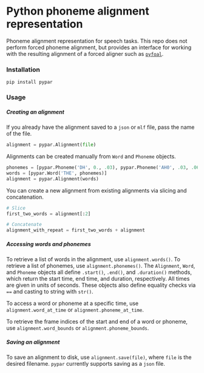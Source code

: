 # Python phoneme alignment representation

Phoneme alignment representation for speech tasks. This repo does not perform
forced phoneme alignment, but provides an interface for working with the
resulting alignment of a forced aligner such as
[`pyfoal`](https://github.com/maxrmorrison/pyfoal).


### Installation

`pip install pypar`


### Usage

##### Creating an alignment

If you already have the alignment saved to a `json` or `mlf` file, pass the
name of the file.

```python
alignment = pypar.Alignment(file)
```

Alignments can be created manually from `Word` and `Phoneme` objects.

```python
phonemes = [pypar.Phoneme('DH', 0., .03), pypar.Phoneme('AH0', .03, .06)]
words = [pypar.Word('THE', phonemes)]
alignment = pypar.Alignment(words)
```

You can create a new alignment from existing alignments via slicing and
concatenation.

```python
# Slice
first_two_words = alignment[:2]

# Concatenate
alignment_with_repeat = first_two_words + alignment
```


##### Accessing words and phonemes

To retrieve a list of words in the alignment, use `alignment.words()`.
To retrieve a list of phonemes, use `alignment.phonemes()`. The `Alignment`,
`Word`, and `Phoneme` objects all define `.start()`, `.end()`, and
`.duration()` methods, which return the start time, end time, and duration,
respectively. All times are given in units of seconds. These objects also
define equality checks via `==` and casting to string with `str()`.

To access a word or phoneme at a specific time, use `alignment.word_at_time`
or `alignment.phoneme_at_time`.

To retrieve the frame indices of the start and end of a word or phoneme, use
`alignment.word_bounds` or `alignment.phoneme_bounds`.


##### Saving an alignment

To save an alignment to disk, use `alignment.save(file)`, where `file` is the
desired filename. `pypar` currently supports saving as a `json` file.
